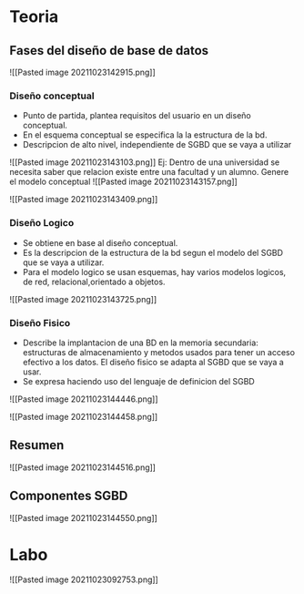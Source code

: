 # Teoria
## Fases del diseño de base de datos
![[Pasted image 20211023142915.png]]
### Diseño conceptual
- Punto de partida, plantea requisitos del usuario en un diseño conceptual.
- En el esquema conceptual se especifica la la estructura de la bd.
- Descripcion de alto nivel, independiente de SGBD que se vaya a utilizar

![[Pasted image 20211023143103.png]]
Ej:  Dentro de una universidad se necesita saber que relacion existe entre una facultad y un alumno. Genere el modelo conceptual
![[Pasted image 20211023143157.png]]

![[Pasted image 20211023143409.png]]

### Diseño Logico
- Se obtiene en base al diseño conceptual.
- Es la descripcion de la estructura de la bd segun el modelo del SGBD que se vaya a utilizar.
- Para el modelo logico se usan esquemas, hay varios modelos logicos, de red, relacional,orientado a objetos.

![[Pasted image 20211023143725.png]]

### Diseño Fisico
- Describe la implantacion de una BD en la memoria secundaria: estructuras de almacenamiento y metodos usados para tener un acceso efectivo a los datos. El diseño fisico se adapta al SGBD que se vaya a usar.
- Se expresa haciendo uso del lenguaje de definicion del SGBD

![[Pasted image 20211023144446.png]]

![[Pasted image 20211023144458.png]]

## Resumen
![[Pasted image 20211023144516.png]]

## Componentes SGBD
![[Pasted image 20211023144550.png]]

# Labo
![[Pasted image 20211023092753.png]]